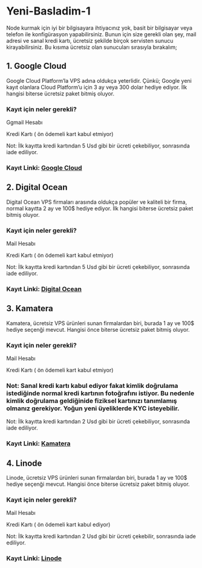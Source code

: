 # Yeni-Basladim-1
Node kurmak için iyi bir bilgisayara ihtiyacınız yok, basit bir bilgisayar veya telefon ile konfigürasyon yapabilirsiniz.
Bunun için size gerekli olan şey, mail adresi ve sanal kredi kartı, ücretsiz şekilde birçok servisten sunucu kirayabilirsiniz. Bu kısıma ücretsiz olan sunucuları sırasıyla bırakalım;

## 1. Google Cloud
Google Cloud Platform’la VPS adına oldukça yeterlidir. Çünkü; Google yeni kayıt olanlara Cloud Platform’u için 3 ay veya 300 dolar hediye ediyor. İlk hangisi biterse ücretsiz paket bitmiş oluyor.

### Kayıt için neler gerekli?

Ggmail Hesabı

Kredi Kartı ( ön ödemeli kart kabul etmiyor)

Not: İlk kayıtta kredi kartından 5 Usd gibi bir ücreti çekebiliyor, sonrasında iade ediliyor.

### Kayıt Linki: [Google Cloud](https://cloud.google.com/)

## 2. Digital Ocean
Digital Ocean VPS firmaları arasında oldukça popüler ve kaliteli bir firma, normal kayıtta 2 ay ve 100$ hediye ediyor. İlk hangisi biterse ücretsiz paket bitmiş oluyor.

### Kayıt için neler gerekli?

Mail Hesabı

Kredi Kartı ( ön ödemeli kart kabul etmiyor)

Not: İlk kayıtta kredi kartından 5 Usd gibi bir ücreti çekebiliyor, sonrasında iade ediliyor.

### Kayıt Linki: [Digital Ocean](https://m.do.co/c/765987e3551e)

## 3. Kamatera
Kamatera, ücretsiz VPS ürünleri sunan firmalardan biri, burada 1 ay ve 100$ hediye seçenği mevcut. Hangisi önce biterse ücretsiz paket bitmiş oluyor.

### Kayıt için neler gerekli?

Mail Hesabı

Kredi Kartı ( ön ödemeli kart kabul etmiyor) 
### Not: Sanal kredi kartı kabul ediyor fakat kimlik doğrulama istediğinde normal kredi kartının fotoğrafını istiyor. Bu nedenle kimlik doğrulama geldiğinide fiziksel kartınızı tanımlamış olmanız gerekiyor. Yoğun yeni üyeliklerde KYC isteyebilir.

Not: İlk kayıtta kredi kartından 2 Usd gibi bir ücreti çekebiliyor, sonrasında iade ediliyor.

### Kayıt Linki: [Kamatera](https://www.kamatera.com/)

## 4. Linode
Linode, ücretsiz VPS ürünleri sunan firmalardan biri, burada 1 ay ve 100$ hediye seçenği mevcut. Hangisi önce biterse ücretsiz paket bitmiş oluyor.

### Kayıt için neler gerekli?

Mail Hesabı

Kredi Kartı ( ön ödemeli kart kabul ediyor) 

Not: İlk kayıtta kredi kartından 2 Usd gibi bir ücreti çekebilir, sonrasında iade ediliyor.

### Kayıt Linki: [Linode](https://www.linode.com/)
